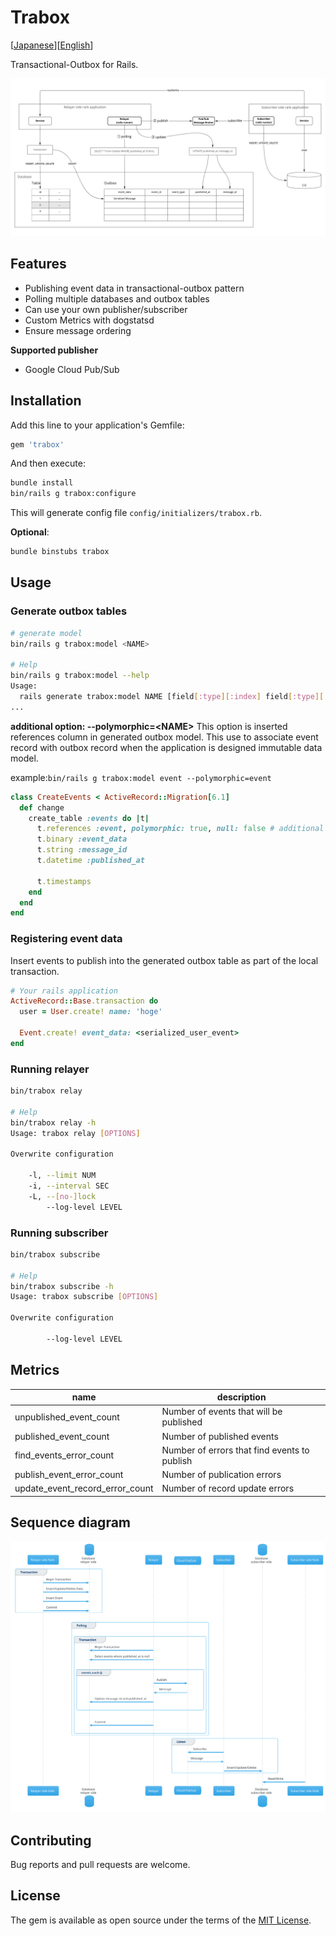 # Trabox

\[[Japanese](README.ja.md)]\[[English](README.md)]

Transactional-Outbox for Rails.

![](./docs/images/architecture.jpg)

## Features

- Publishing event data in transactional-outbox pattern
- Polling multiple databases and outbox tables
- Can use your own publisher/subscriber
- Custom Metrics with dogstatsd
- Ensure message ordering

**Supported publisher**

- Google Cloud Pub/Sub

## Installation

Add this line to your application's Gemfile:

```ruby
gem 'trabox'
```

And then execute:

```bash
bundle install
bin/rails g trabox:configure
```

This will generate config file `config/initializers/trabox.rb`.

**Optional**:

```bash
bundle binstubs trabox
```

## Usage

### Generate outbox tables

```bash
# generate model
bin/rails g trabox:model <NAME>

# Help
bin/rails g trabox:model --help
Usage:
  rails generate trabox:model NAME [field[:type][:index] field[:type][:index]] [options]
...
```

**additional option: --polymorphic=\<NAME>**
This option is inserted references column in generated outbox model.
This use to associate event record with outbox record when the application is designed immutable data model.

example:`bin/rails g trabox:model event --polymorphic=event`

```ruby
class CreateEvents < ActiveRecord::Migration[6.1]
  def change
    create_table :events do |t|
      t.references :event, polymorphic: true, null: false # additional column
      t.binary :event_data
      t.string :message_id
      t.datetime :published_at

      t.timestamps
    end
  end
end
```

### Registering event data

Insert events to publish into the generated outbox table as part of the local transaction.

```ruby
# Your rails application
ActiveRecord::Base.transaction do
  user = User.create! name: 'hoge'

  Event.create! event_data: <serialized_user_event>
end
```

### Running relayer

```bash
bin/trabox relay

# Help
bin/trabox relay -h
Usage: trabox relay [OPTIONS]

Overwrite configuration

    -l, --limit NUM
    -i, --interval SEC
    -L, --[no-]lock
        --log-level LEVEL


```

### Running subscriber

```bash
bin/trabox subscribe

# Help
bin/trabox subscribe -h
Usage: trabox subscribe [OPTIONS]

Overwrite configuration

        --log-level LEVEL
```

## Metrics

| name                            | description                                  |
| ------------------------------- | -------------------------------------------- |
| unpublished_event_count         | Number of events that will be published      |
| published_event_count           | Number of published events                   |
| find_events_error_count         | Number of errors that find events to publish |
| publish_event_error_count       | Number of publication errors                 |
| update_event_record_error_count | Number of record update errors               |

## Sequence diagram

![](./docs/images/sequence-diagram.svg)

## Contributing

Bug reports and pull requests are welcome.

## License

The gem is available as open source under the terms of the [MIT License](https://opensource.org/licenses/MIT).

